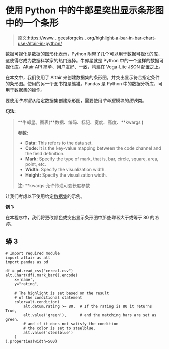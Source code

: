 # 使用 Python 中的牛郎星突出显示条形图中的一个条形

> 原文:[https://www . geesforgeks . org/highlight-a-bar-in-bar-chart-use-Altair-in-python/](https://www.geeksforgeeks.org/highlight-a-bar-in-bar-chart-using-altair-in-python/)

数据可视化是数据的图形化表示，Python 附带了几个可以用于数据可视化的库，这使得它成为数据科学家的热门选择。牛郎星就是 Python 中的一个这样的数据可视化库。Altair API 简单、用户友好、一致，构建在 Vega-Lite JSON 配置之上。

在本文中，我们使用了 Altair 来创建数据集的条形图，并突出显示符合指定条件的条形图。使用的另一个图书馆是熊猫。Pandas 是 Python 中的数据分析库，可用于数据集的操作。

要使用*牛郎星*从给定数据集创建条形图，需要使用*牛郎星*模块的*图表*类。

**句法:**

> **牛郎星。图表(**数据、编码、标记、宽度、高度、**kwargs **)**
> 
> **参数:**
> 
> *   **Data:** This refers to the data set.
> *   **Code:** It is the key-value mapping between the code channel and the field definition.
> *   **Mark:** Specify the type of mark, that is, bar, circle, square, area, point, etc.
> *   **Width:** Specify the visualization width.
> *   **Height:** Specify the visualization width.
> 
> **注:** **kwargs:允许传递可变长度参数

让我们考虑以下使用给定[数据集](https://www.kaggle.com/crawford/80-cereals)的示例。

**例 1:**

在本程序中，我们将更改颜色或突出显示条形图中那些*等级*大于或等于 80 的*名称*。

## 蟒 3

```
# Import required module
import altair as alt
import pandas as pd

df = pd.read_csv("cereal.csv")
alt.Chart(df).mark_bar().encode(
    x='name',
    y="rating",

    # The highlight is set based on the result 
    # of the conditional statement
    color=alt.condition(
        alt.datum.rating >= 80,  # If the rating is 80 it returns True,
        alt.value('green'),      # and the matching bars are set as green.
        # and if it does not satisfy the condition 
        # the color is set to steelblue.
        alt.value('steelblue')
    )
).properties(width=500)
```
